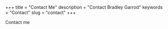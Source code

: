 +++
title = "Contact Me"
description = "Contact Bradley Garrod"
keywords = "Contact"
slug = "contact"
+++

Contact me
